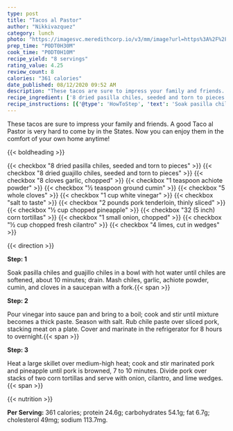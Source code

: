 ```yaml
---
type: post
title: "Tacos al Pastor"
author: "Nikkivazquez"
category: lunch
photo: "https://imagesvc.meredithcorp.io/v3/mm/image?url=https%3A%2F%2Fimages.media-allrecipes.com%2Fuserphotos%2F5315431.jpg"
prep_time: "P0DT0H30M"
cook_time: "P0DT0H10M"
recipe_yield: "8 servings"
rating_value: 4.25
review_count: 8
calories: "361 calories"
date_published: 08/12/2020 09:52 AM
description: "These tacos are sure to impress your family and friends. A good Taco al Pastor is very hard to come by in the States. Now you can enjoy them in the comfort of your own home anytime!"
recipe_ingredient: ['8 dried pasilla chiles, seeded and torn to pieces', '8 dried guajillo chiles, seeded and torn to pieces', '8 cloves garlic, chopped', '1 teaspoon achiote powder', '½ teaspoon ground cumin', '5 whole cloves', '1 cup white vinegar', 'salt to taste', '2 pounds pork tenderloin, thinly sliced', '½ cup chopped pineapple', '32 (5 inch) corn tortillas', '1 small onion, chopped', '½ cup chopped fresh cilantro', '4 limes, cut in wedges']
recipe_instructions: [{'@type': 'HowToStep', 'text': 'Soak pasilla chiles and guajillo chiles in a bowl with hot water until chiles are softened, about 10 minutes; drain. Mash chiles, garlic, achiote powder, cumin, and cloves in a saucepan with a fork.\n'}, {'@type': 'HowToStep', 'text': 'Pour vinegar into sauce pan and bring to a boil; cook and stir until mixture becomes a thick paste. Season with salt. Rub chile paste over sliced pork, stacking meat on a plate. Cover and marinate in the refrigerator for 8 hours to overnight.\n'}, {'@type': 'HowToStep', 'text': 'Heat a large skillet over medium-high heat; cook and stir marinated pork and pineapple until pork is browned, 7 to 10 minutes. Divide pork over stacks of two corn tortillas and serve with onion, cilantro, and lime wedges.\n'}]
---
```


These tacos are sure to impress your family and friends. A good Taco al Pastor is very hard to come by in the States. Now you can enjoy them in the comfort of your own home anytime! 

{{< boldheading >}}

{{< checkbox "8  dried pasilla chiles, seeded and torn to pieces" >}}
{{< checkbox "8  dried guajillo chiles, seeded and torn to pieces" >}}
{{< checkbox "8 cloves garlic, chopped" >}}
{{< checkbox "1 teaspoon achiote powder" >}}
{{< checkbox "½ teaspoon ground cumin" >}}
{{< checkbox "5  whole cloves" >}}
{{< checkbox "1 cup white vinegar" >}}
{{< checkbox "salt to taste" >}}
{{< checkbox "2 pounds pork tenderloin, thinly sliced" >}}
{{< checkbox "½ cup chopped pineapple" >}}
{{< checkbox "32 (5 inch) corn tortillas" >}}
{{< checkbox "1 small onion, chopped" >}}
{{< checkbox "½ cup chopped fresh cilantro" >}}
{{< checkbox "4  limes, cut in wedges" >}}


{{< direction >}}

**Step: 1**

Soak pasilla chiles and guajillo chiles in a bowl with hot water until chiles are softened, about 10 minutes; drain. Mash chiles, garlic, achiote powder, cumin, and cloves in a saucepan with a fork.{{< span >}}

**Step: 2**

Pour vinegar into sauce pan and bring to a boil; cook and stir until mixture becomes a thick paste. Season with salt. Rub chile paste over sliced pork, stacking meat on a plate. Cover and marinate in the refrigerator for 8 hours to overnight.{{< span >}}

**Step: 3**

Heat a large skillet over medium-high heat; cook and stir marinated pork and pineapple until pork is browned, 7 to 10 minutes. Divide pork over stacks of two corn tortillas and serve with onion, cilantro, and lime wedges.{{< span >}}

{{< nutrition >}}

**Per Serving:** 361 calories; protein 24.6g; carbohydrates 54.1g; fat 6.7g; cholesterol 49mg; sodium 113.7mg.